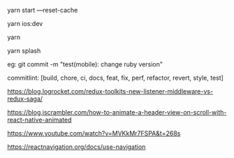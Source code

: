 yarn start —reset-cache

yarn ios:dev

yarn

yarn splash

eg:
git commit -m "test(mobile): change ruby version"

commitlint: [build, chore, ci, docs, feat, fix, perf, refactor, revert, style, test]


<!-- redux listenerr vs redux saga -->
https://blog.logrocket.com/redux-toolkits-new-listener-middleware-vs-redux-saga/

<!-- animated header -->
https://blog.jscrambler.com/how-to-animate-a-header-view-on-scroll-with-react-native-animated

<!-- navigation -->
https://www.youtube.com/watch?v=MVKkMr7FSPA&t=268s

https://reactnavigation.org/docs/use-navigation